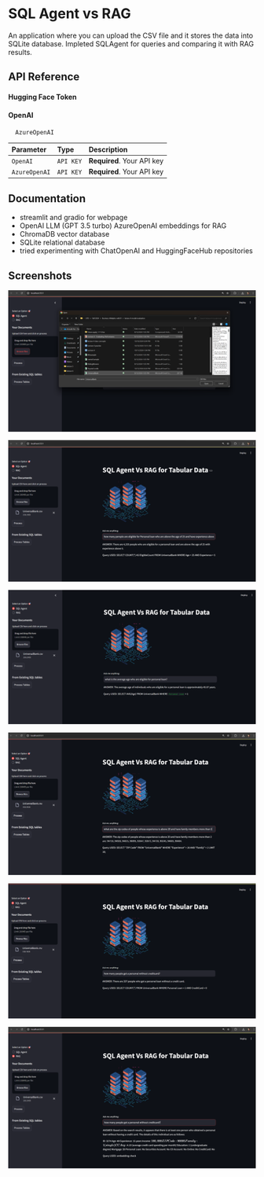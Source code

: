 
# SQL Agent vs RAG 

An application where you can upload the CSV file and it stores the data into SQLite database. Impleted SQLAgent for queries and comparing it with RAG results. 


## API Reference

#### Hugging Face Token
#### OpenAI 

```http
  AzureOpenAI 
```

| Parameter | Type     | Description                |
| :-------- | :------- | :------------------------- |
| `OpenAI` | `API KEY` | **Required**. Your API key |
| `AzureOpenAI` | `API KEY` | **Required**. Your API key |




## Documentation

- streamlit and gradio for webpage 
- OpenAI LLM (GPT 3.5 turbo)  AzureOpenAI embeddings for RAG
- ChromaDB vector database 
- SQLite relational database
- tried experimenting with ChatOpenAI and HuggingFaceHub repositories

## Screenshots

![App Screenshot](https://github.com/Immortal-Pi/LLM-SQL-Agent/blob/main/output/1.png)

![App Screenshot](https://github.com/Immortal-Pi/LLM-SQL-Agent/blob/main/output/2.png)

![App Screenshot](https://github.com/Immortal-Pi/LLM-SQL-Agent/blob/main/output/3.png)

![App Screenshot](https://github.com/Immortal-Pi/LLM-SQL-Agent/blob/main/output/4.png)

![App Screenshot](https://github.com/Immortal-Pi/LLM-SQL-Agent/blob/main/output/5.png)

![App Screenshot](https://github.com/Immortal-Pi/LLM-SQL-Agent/blob/main/output/6.png)
